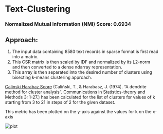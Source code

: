 # Text-Clustering

### Normalized Mutual Information (NMI) Score: 0.6934

## Approach:
1.	The input data containing 8580 text records in sparse format is first read into a matrix.
2.	This CSR matrix is then scaled by IDF and normalized by its L2-norm and then converted to a dense ndarray representation.
3.	This array is then separated into the desired number of clusters using bisecting k-means clustering approach.

[Calinski Harabaz Score](http://www.tandfonline.com/doi/abs/10.1080/03610927408827101) (Caliński, T., & Harabasz, J. (1974). “A dendrite method for cluster analysis”. Communications in Statistics-theory and Methods 3: 1-27.) has been calculated for the list of clusters for values of k starting from 3 to 21 in steps of 2 for the given dataset.

This metric has been plotted on the y-axis against the values for k on the x-axis

![plot](https://user-images.githubusercontent.com/25673997/33753064-33aecb48-db9a-11e7-8f24-eb86118e9827.png)
